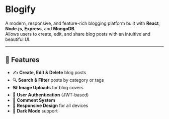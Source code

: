 # Blogify
A modern, responsive, and feature-rich blogging platform built with **React**, **Node.js**, **Express**, and **MongoDB**.  
Allows users to create, edit, and share blog posts with an intuitive and beautiful UI.

---

## 🚀 Features
- ✍️ **Create, Edit & Delete** blog posts
- 🔍 **Search & Filter** posts by category or tags
- 🖼️ **Image Uploads** for blog covers
- 👤 **User Authentication** (JWT-based)
- 💬 **Comment System**
- 📱 **Responsive Design** for all devices
- 🌙 **Dark Mode** support
